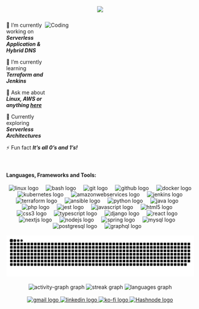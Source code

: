 <h1 align="center">
    <img src="https://readme-typing-svg.herokuapp.com/?font=Righteous&size=35&center=true&vCenter=true&width=500&height=70&duration=4000&lines=Hi+There!+👋;+I'm+Faiz!;+A+software+developer;+In+Canada+🍁;" />
</h1>

<img align="right" alt="Coding" height="300" width="400" src="https://media1.tenor.com/m/5ry-200hErMAAAAd/hacker-hacker-man.gif">

🔭 I’m currently working on ***Serverless Application & Hybrid DNS***

🌱 I’m currently learning ***Terraform and Jenkins***

💬 Ask me about ***Linux, AWS or anything [here](https://github.com/MohdFaizU/MohdFaizU/issues)***
  
🚀 Currently exploring ***Serverless Architectures***

⚡ Fun fact ***It’s all 0’s and 1’s!***

<br clear="both">

<h4 align="left">Languages, Frameworks and Tools:</h4>

<div align="center">
  <img src="https://cdn.jsdelivr.net/gh/devicons/devicon/icons/linux/linux-original.svg" height="40" alt="linux logo"  />
  <img width="12" />
  <img src="https://cdn.simpleicons.org/gnubash/4EAA25" height="40" alt="bash logo"  />
  <img width="12" />
  <img src="https://cdn.simpleicons.org/git/F05032" height="40" alt="git logo"  />
  <img width="12" />
  <img src="https://skillicons.dev/icons?i=github" height="40" alt="github logo"  />
  <img width="12" />
  <img src="https://cdn.simpleicons.org/docker/2496ED" height="40" alt="docker logo"  />
  <img width="12" />
  <img src="https://cdn.jsdelivr.net/gh/devicons/devicon/icons/kubernetes/kubernetes-plain.svg" height="40" alt="kubernetes logo"  />
  <img width="12" />
  <img src="https://skillicons.dev/icons?i=aws" height="40" alt="amazonwebservices logo"  />
  <img width="12" />
  <img src="https://cdn.simpleicons.org/jenkins/D24939" height="40" alt="jenkins logo" />
  <img width="12" />
  <img src="https://cdn.jsdelivr.net/gh/devicons/devicon/icons/terraform/terraform-original.svg" height="40" alt="terraform logo"  />
  <img width="12" />
  <img src="https://cdn.jsdelivr.net/gh/devicons/devicon/icons/ansible/ansible-original.svg" height="40" alt="ansible logo"  />
  <img width="12" />
  <img src="https://cdn.jsdelivr.net/gh/devicons/devicon/icons/python/python-original.svg" height="40" alt="python logo"  />
  <img width="12" />
  <img src="https://cdn.jsdelivr.net/gh/devicons/devicon/icons/java/java-original.svg" height="40" alt="java logo"  />
  <img width="12" />
  <img src="https://cdn.jsdelivr.net/gh/devicons/devicon/icons/php/php-original.svg" height="40" alt="php logo"  />
  <img width="12" />
  <img src="https://cdn.jsdelivr.net/gh/devicons/devicon/icons/jest/jest-plain.svg" height="40" alt="jest logo"  />
  <img width="12" />
  <img src="https://skillicons.dev/icons?i=js" height="40" alt="javascript logo"  />
  <img width="12" />
  <img src="https://skillicons.dev/icons?i=html" height="40" alt="html5 logo"  />
  <img width="12" />
  <img src="https://skillicons.dev/icons?i=css" height="40" alt="css3 logo"  />
  <img width="12" />
  <img src="https://skillicons.dev/icons?i=ts" height="40" alt="typescript logo"  />
  <img width="12" />
  <img src="https://skillicons.dev/icons?i=django" height="40" alt="django logo"  />
  <img width="12" />
  <img src="https://cdn.jsdelivr.net/gh/devicons/devicon/icons/react/react-original.svg" height="40" alt="react logo"  />
  <img width="12" />
  <img src="https://cdn.jsdelivr.net/gh/devicons/devicon/icons/nextjs/nextjs-original.svg" height="40" alt="nextjs logo"  />
  <img width="12" />
  <img src="https://cdn.simpleicons.org/nodedotjs/339933" height="40" alt="nodejs logo"  />
  <img width="12" />
  <img src="https://cdn.jsdelivr.net/gh/devicons/devicon/icons/spring/spring-original.svg" height="40" alt="spring logo"  />
  <img width="12" />
  <img src="https://cdn.jsdelivr.net/gh/devicons/devicon/icons/mysql/mysql-original.svg" height="40" alt="mysql logo"  />
  <img width="12" />
  <img src="https://cdn.jsdelivr.net/gh/devicons/devicon/icons/postgresql/postgresql-original.svg" height="40" alt="postgresql logo"  />
  <img width="12" />
  <img src="https://cdn.jsdelivr.net/gh/devicons/devicon/icons/graphql/graphql-plain.svg" height="40" alt="graphql logo"  />
  <img width="12" />
</div>

<br clear="both">

<div align="center">
<img src="https://raw.githubusercontent.com/MohdFaizU/MohdFaizU/output/snake.svg" alt="Snake animation" />
</div>

<br clear="both">

<div align="center">
<img src="https://github-readme-activity-graph.vercel.app/graph?username=MohdFaizU&theme=gotham&hide_title=false&radius=16&area=true&hide_border=true&custom_title=Faiz's%20Contribution%20Graph" height="237" alt="activity-graph graph" />
<img src="https://streak-stats.demolab.com?user=MohdFaizU&locale=en&mode=daily&theme=gotham&hide_border=true" height="150" alt="streak graph" />
<img src="https://github-readme-stats.vercel.app/api/top-langs?username=MohdFaizU&locale=en&hide_title=false&layout=compact&card_width=320&langs_count=6&theme=gotham&hide_border=true&custom_title=Most%20Used%20Languages" height="150" alt="languages graph" />
</div>

<br clear="both">

<div align="center">
  <a href="mailto:faizbpl1307@gmail.com" target="_blank">
    <img src="https://img.shields.io/static/v1?message=Gmail&logo=gmail&label=&color=D14836&logoColor=white&labelColor=&style=for-the-badge" height="46" alt="gmail logo"  />
  </a>
  <a href="https://www.linkedin.com/in/mohammad-faiz-uddin-1b0932226/" target="_blank">
    <img src="https://img.shields.io/static/v1?message=LinkedIn&logo=linkedin&label=&color=0077B5&logoColor=white&labelColor=&style=for-the-badge" height="46" alt="linkedin logo"  />
  </a>
  <a href="https://ko-fi.com/mofaiz" target="_blank">
    <img src="https://img.shields.io/static/v1?message=Ko-fi&logo=ko-fi&label=&color=F16061&logoColor=white&labelColor=&style=for-the-badge" height="46" alt="ko-fi logo"  />
  </a>
  <a href="https://hashnode.com/@moFaiz" target="_blank">
    <img src="https://img.shields.io/badge/Hashnode-2962FF?style=for-the-badge&logo=hashnode&logoColor=white" height="46" alt="Hashnode logo"  />
  </a>
</div>
